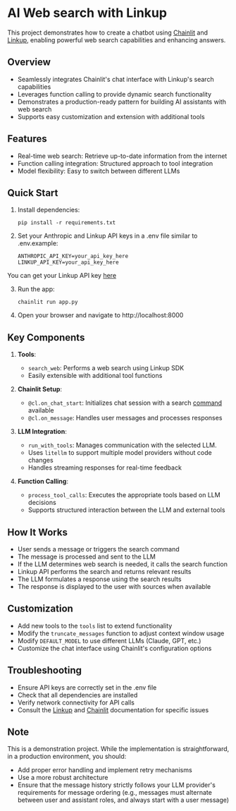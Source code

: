 # AI Web search with Linkup

This project demonstrates how to create a chatbot using [Chainlit](https://docs.chainlit.io/get-started/overview) and [Linkup](https://linkup.so/), enabling powerful web search capabilities and enhancing answers.

## Overview

- Seamlessly integrates Chainlit's chat interface with Linkup's search capabilities
- Leverages function calling to provide dynamic search functionality
- Demonstrates a production-ready pattern for building AI assistants with web search
- Supports easy customization and extension with additional tools

## Features

- Real-time web search: Retrieve up-to-date information from the internet
- Function calling integration: Structured approach to tool integration
- Model flexibility: Easy to switch between different LLMs

## Quick Start

1. Install dependencies:

   ```
   pip install -r requirements.txt
   ```

2. Set your Anthropic and Linkup API keys in a .env file similar to .env.example:

   ```
   ANTHROPIC_API_KEY=your_api_key_here
   LINKUP_API_KEY=your_api_key_here
   ```

You can get your Linkup API key [here](https://app.linkup.so/api-keys)

3. Run the app:

   ```
   chainlit run app.py
   ```

4. Open your browser and navigate to http://localhost:8000

## Key Components

1. **Tools**:

   - `search_web`: Performs a web search using Linkup SDK
   - Easily extensible with additional tool functions

2. **Chainlit Setup**:

   - `@cl.on_chat_start`: Initializes chat session with a search [command](https://docs.chainlit.io/concepts/command) available
   - `@cl.on_message`: Handles user messages and processes responses

3. **LLM Integration**:

   - `run_with_tools`: Manages communication with the selected LLM.
   - Uses `litellm` to support multiple model providers without code changes
   - Handles streaming responses for real-time feedback

4. **Function Calling**:
   - `process_tool_calls`: Executes the appropriate tools based on LLM decisions
   - Supports structured interaction between the LLM and external tools

## How It Works

- User sends a message or triggers the search command
- The message is processed and sent to the LLM
- If the LLM determines web search is needed, it calls the search function
- Linkup API performs the search and returns relevant results
- The LLM formulates a response using the search results
- The response is displayed to the user with sources when available

## Customization

- Add new tools to the `tools` list to extend functionality
- Modify the `truncate_messages` function to adjust context window usage
- Modify `DEFAULT_MODEL` to use different LLMs (Claude, GPT, etc.)
- Customize the chat interface using Chainlit's configuration options

## Troubleshooting

- Ensure API keys are correctly set in the .env file
- Check that all dependencies are installed
- Verify network connectivity for API calls
- Consult the [Linkup](https://docs.linkup.so/) and [Chainlit](https://docs.chainlit.io/get-started/overview) documentation for specific issues

## Note

This is a demonstration project. While the implementation is straightforward, in a production environment, you should:

- Add proper error handling and implement retry mechanisms
- Use a more robust architecture
- Ensure that the message history strictly follows your LLM provider's requirements for message ordering (e.g., messages must alternate between user and assistant roles, and always start with a user message)
